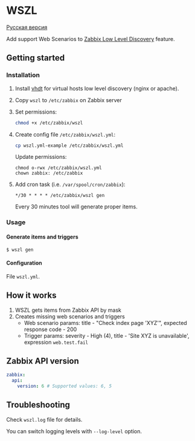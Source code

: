 # WSZL

[Русская версия](README.RU.md)

Add support Web Scenarios to 
[Zabbix Low Level Discovery](https://www.zabbix.com/documentation/current/manual/discovery/low_level_discovery) feature.

## Getting started

### Installation

1. Install [vhdt](https://github.com/lebe-dev/vhost-discovery-tool) for virtual hosts low level discovery (nginx or apache).
2. Copy `wszl` to `/etc/zabbix` on Zabbix server
3. Set permissions:
    ```bash
    chmod +x /etc/zabbix/wszl
    ```
4. Create config file `/etc/zabbix/wszl.yml`:
    ```bash
    cp wszl.yml-example /etc/zabbix/wszl.yml
    ```
   
    Update permissions:
    ```shell script
    chmod o-rwx /etc/zabbix/wszl.yml
    chown zabbix: /etc/zabbix
    ```
    
5. Add cron task (i.e. `/var/spool/cron/zabbix`):
    ```
    */30 * * * * /etc/zabbix/wszl gen
    ```   
    Every 30 minutes tool will generate proper items.

### Usage

#### Generate items and triggers

```
$ wszl gen
```

#### Configuration

File `wszl.yml`.

## How it works

1. WSZL gets items from Zabbix API by mask
2. Creates missing web scenarios and triggers
    - Web scenario params: title - "Check index page 'XYZ'", expected response code - 200
    - Trigger params: severity - High (4), title - 'Site XYZ is unavailable', expression `web.test.fail`  

## Zabbix API version

```yaml
zabbix:
  api:
    version: 6 # Supported values: 6, 5
```

## Troubleshooting

Check `wszl.log` file for details.

You can switch logging levels with `--log-level` option.

